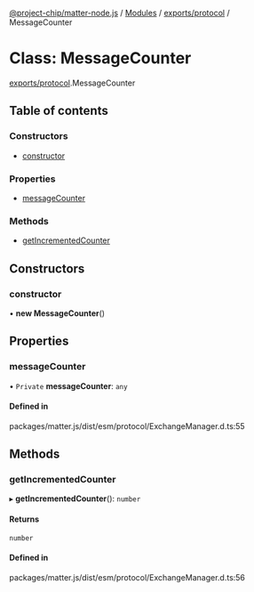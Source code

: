 [@project-chip/matter-node.js](../README.md) / [Modules](../modules.md) / [exports/protocol](../modules/exports_protocol.md) / MessageCounter

# Class: MessageCounter

[exports/protocol](../modules/exports_protocol.md).MessageCounter

## Table of contents

### Constructors

- [constructor](exports_protocol.MessageCounter.md#constructor)

### Properties

- [messageCounter](exports_protocol.MessageCounter.md#messagecounter)

### Methods

- [getIncrementedCounter](exports_protocol.MessageCounter.md#getincrementedcounter)

## Constructors

### constructor

• **new MessageCounter**()

## Properties

### messageCounter

• `Private` **messageCounter**: `any`

#### Defined in

packages/matter.js/dist/esm/protocol/ExchangeManager.d.ts:55

## Methods

### getIncrementedCounter

▸ **getIncrementedCounter**(): `number`

#### Returns

`number`

#### Defined in

packages/matter.js/dist/esm/protocol/ExchangeManager.d.ts:56
